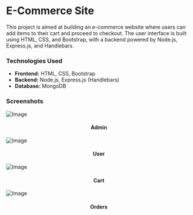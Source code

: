 <h1>E-Commerce Site</h1>
<p>This project is aimed at building an e-commerce website where users can add items to their cart and proceed to checkout. The user interface is built using HTML, CSS, and Bootstrap, with a backend powered by Node.js, Express.js, and Handlebars. <p>

<h3>Technologies Used</h3>

* **Frontend:** HTML, CSS, Bootstrap
* **Backend:** Node.js, Express.js (Handlebars)
* **Database:** MongoDB
  
<h3>Screenshots</h3>

![Image](https://github.com/user-attachments/assets/5ddba685-84f5-47a3-ad8b-fe8faac29048)
<h4 align="center">Admin</h4>

![Image](https://github.com/user-attachments/assets/ff8ec9cd-6cb2-478b-babe-fcd63c1167dc)
<h4 align="center">User</h4>

![Image](https://github.com/user-attachments/assets/d17e60cb-5e18-4917-98d4-4d721a46cc6e)
<h4 align="center">Cart</h4>

![Image](https://github.com/user-attachments/assets/d1358011-52a1-4138-9ce2-6b459a45e2dd)
<h4 align="center">Orders</h4>
